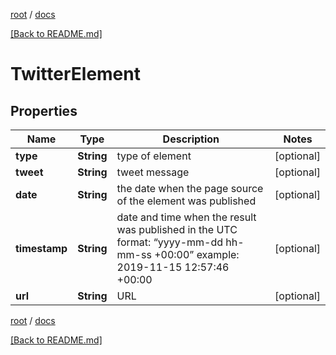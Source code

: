 [root](./../ "root") / [docs](./ "docs")

[[Back to README.md]](./../README.md "[Back to README.md]")

# TwitterElement

## Properties

| Name | Type | Description | Notes |
|------------ | ------------- | ------------- | -------------|
|**type** | **String** | type of element |  [optional] |
|**tweet** | **String** | tweet message |  [optional] |
|**date** | **String** | the date when the page source of the element was published |  [optional] |
|**timestamp** | **String** | date and time when the result was published in the UTC format: “yyyy-mm-dd hh-mm-ss +00:00” example: 2019-11-15 12:57:46 +00:00 |  [optional] |
|**url** | **String** | URL |  [optional] |

[root](./../ "root") / [docs](./ "docs")

[[Back to README.md]](./../README.md "[Back to README.md]")